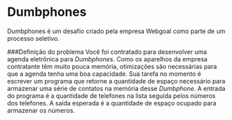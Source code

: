 # Dumbphones
Dumbphones é um desafio criado pela empresa Webgoal como parte de um processo seletivo.

###Definição do problema
Você foi contratado para desenvolver uma agenda eletrônica para *Dumbphones*. Como os aparelhos da empresa contratante têm muito pouca memória, otimizações são necessárias para que a agenda tenha uma boa capacidade.
Sua tarefa no momento é escrever um programa que retorne a quantidade de espaço necessário para armazenar uma série de contatos na memória desse *Dumbphone*. A entrada do programa é a quantidade de telefones na lista seguida pelos números dos telefones. A saída esperada é a quantidade de espaço ocupado para armazenar os números. 